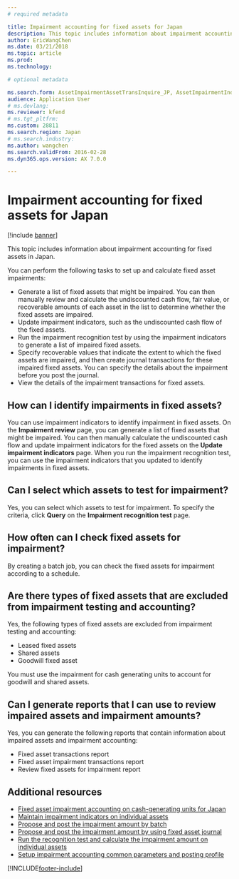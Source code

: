 ```yaml
---
# required metadata

title: Impairment accounting for fixed assets for Japan
description: This topic includes information about impairment accounting for fixed assets in Japan.
author: EricWangChen
ms.date: 03/21/2018
ms.topic: article
ms.prod: 
ms.technology: 

# optional metadata

ms.search.form: AssetImpairmentAssetTransInquire_JP, AssetImpairmentIndicator_JP, AssetImpairmentManageTestResult_JP
audience: Application User
# ms.devlang: 
ms.reviewer: kfend
# ms.tgt_pltfrm: 
ms.custom: 28811
ms.search.region: Japan
# ms.search.industry: 
ms.author: wangchen
ms.search.validFrom: 2016-02-28
ms.dyn365.ops.version: AX 7.0.0

---
```


# Impairment accounting for fixed assets for Japan

[!include [banner](../includes/banner.md)]

This topic includes information about impairment accounting for fixed assets in Japan.

You can perform the following tasks to set up and calculate fixed asset impairments:

-   Generate a list of fixed assets that might be impaired. You can then manually review and calculate the undiscounted cash flow, fair value, or recoverable amounts of each asset in the list to determine whether the fixed assets are impaired.
-   Update impairment indicators, such as the undiscounted cash flow of the fixed assets.
-   Run the impairment recognition test by using the impairment indicators to generate a list of impaired fixed assets.
-   Specify recoverable values that indicate the extent to which the fixed assets are impaired, and then create journal transactions for these impaired fixed assets. You can specify the details about the impairment before you post the journal.
-   View the details of the impairment transactions for fixed assets.

## How can I identify impairments in fixed assets?
You can use impairment indicators to identify impairment in fixed assets. On the **Impairment review** page, you can generate a list of fixed assets that might be impaired. You can then manually calculate the undiscounted cash flow and update impairment indicators for the fixed assets on the **Update impairment indicators** page. When you run the impairment recognition test, you can use the impairment indicators that you updated to identify impairments in fixed assets.

## Can I select which assets to test for impairment?
Yes, you can select which assets to test for impairment. To specify the criteria, click **Query** on the **Impairment recognition test** page.

## How often can I check fixed assets for impairment?
By creating a batch job, you can check the fixed assets for impairment according to a schedule.

## Are there types of fixed assets that are excluded from impairment testing and accounting?
Yes, the following types of fixed assets are excluded from impairment testing and accounting:

-   Leased fixed assets
-   Shared assets
-   Goodwill fixed asset

You must use the impairment for cash generating units to account for goodwill and shared assets.

## Can I generate reports that I can use to review impaired assets and impairment amounts?
Yes, you can generate the following reports that contain information about impaired assets and impairment accounting:

-   Fixed asset transactions report
-   Fixed asset impairment transactions report
-   Review fixed assets for impairment report

## Additional resources
- [Fixed asset impairment accounting on cash-generating units for Japan](apac-jpn-impairment-accounting-cash-generating-unit.md)
- [Maintain impairment indicators on individual assets](./tasks/maintain-impairment-indicators-individual-assets.md)
- [Propose and post the impairment amount by batch](./tasks/propose-post-impairment-amount-batch.md)
- [Propose and post the impairment amount by using fixed asset journal](./tasks/propose-post-impairment-amount-fixed-asset-journal.md)
- [Run the recognition test and calculate the impairment amount on individual assets](./tasks/run-recognition-test-calculate.md)
- [Setup impairment accounting common parameters and posting profile](./tasks/impairment-accounting.md)




[!INCLUDE[footer-include](../../includes/footer-banner.md)]
